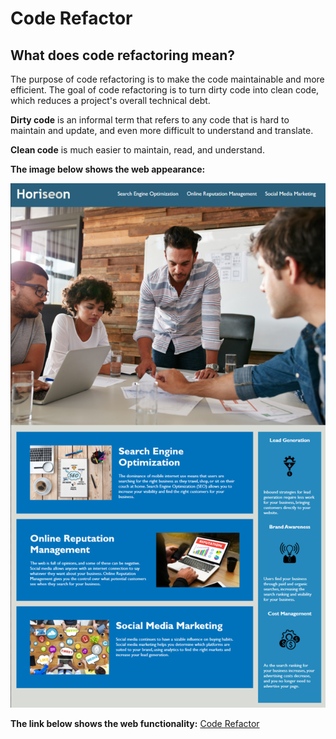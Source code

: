 # Code Refactor

## What does code refactoring mean?
The purpose of code refactoring is to make the code maintainable and more efficient. The goal of code refactoring is to turn dirty code into clean code, which reduces a project's overall technical debt. 

**Dirty code** is an informal term that refers to any code that is hard to maintain and update, and even more difficult to understand and translate. 

**Clean code** is much easier to maintain, read, and understand. 

**The image below shows the web appearance:**

![Code Refactor](./assets/images/code-refactor.png)

**The link below shows the web functionality:**
[Code Refactor](https://ctinengyn.github.io/Code-Refactor/)